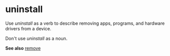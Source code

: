 # uninstall

Use *uninstall* as a verb to describe removing apps, programs, and hardware drivers from a device. 

Don't use *uninstall* as a noun.

**See also** [remove](/style-guide/a-z-word-list-term-collections/r/remove)
